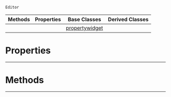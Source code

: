 `Editor`

|Methods|Properties|Base Classes|Derived Classes|
|---|---|---|---|
| | |[propertywidget](https://github.com/PlasmaEngine/PlasmaDocs/blob/master/code_reference/class_reference/propertywidget.markdown)| |


 #  Properties


---  
 #  Methods


---  
 

 